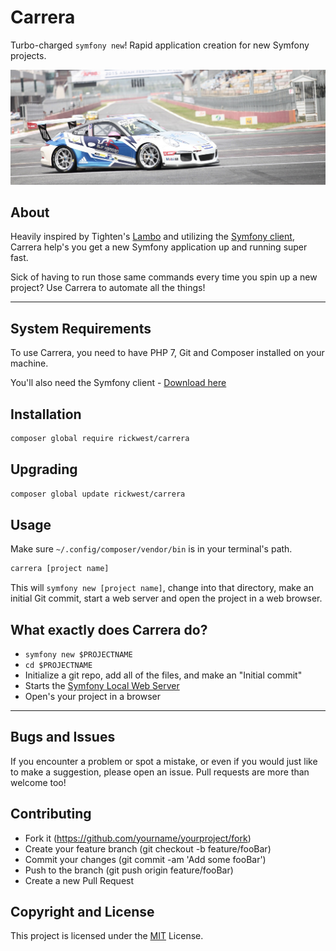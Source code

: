 # Carrera
Turbo-charged `symfony new`! Rapid application creation for new Symfony projects.

![Carrera](./porsche-racecar.jpg?raw=true)

## About
Heavily inspired by Tighten's [Lambo](https://github.com/tightenco/lambo) and utilizing the [Symfony client](https://symfony.com/download), Carrera help's you get a new Symfony application up and running super fast. 

Sick of having to run those same commands every time you spin up a new project? Use Carrera to automate all the things!

---
## System Requirements
To use Carrera, you need to have PHP 7, Git and Composer installed on your machine. 

You'll also need the Symfony client - [Download here](https://symfony.com/download)

## Installation

```bash
composer global require rickwest/carrera
```

## Upgrading

```bash
composer global update rickwest/carrera
```

## Usage

Make sure `~/.config/composer/vendor/bin` is in your terminal's path.

```bash
carrera [project name]
```

This will `symfony new [project name]`, change into that directory, make an initial Git commit, start a web server and open the project in a web browser.

## What exactly does Carrera do?

- `symfony new $PROJECTNAME`
- `cd $PROJECTNAME`
- Initialize a git repo, add all of the files, and make an "Initial commit"
- Starts the [Symfony Local Web Server](https://symfony.com/doc/current/setup/symfony_server.html)
- Open's your project in a browser

---

## Bugs and Issues

If you encounter a problem or spot a mistake, or even if you would just like to make a suggestion, please open an issue. Pull requests are more than welcome too! 

## Contributing

- Fork it (https://github.com/yourname/yourproject/fork)
- Create your feature branch (git checkout -b feature/fooBar)
- Commit your changes (git commit -am 'Add some fooBar')
- Push to the branch (git push origin feature/fooBar)
- Create a new Pull Request

## Copyright and License

This project is licensed under the [MIT](https://choosealicense.com/licenses/mit/) License.